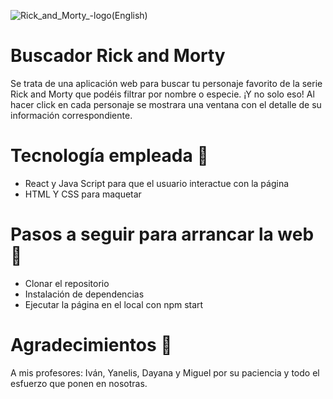 ![Rick_and_Morty_-_logo_(English)](https://user-images.githubusercontent.com/81681226/122187895-c115ab00-ce8f-11eb-84e6-cabbf450b4f7.png)


# Buscador Rick and Morty
Se trata de una aplicación web para buscar tu personaje favorito de la serie Rick and Morty que podéis filtrar por nombre o especie.
¡Y no solo eso!
Al hacer click en cada personaje se mostrara una ventana con el detalle de su información correspondiente.

# Tecnología empleada 🔨
- React y Java Script para que el usuario interactue con la página
- HTML Y CSS para maquetar

# Pasos a seguir para arrancar la web 🚀

- Clonar el repositorio
- Instalación de dependencias
- Ejecutar la página en el local con npm start

# Agradecimientos 🥰
A mis profesores: Iván, Yanelis, Dayana y Miguel por su paciencia y todo el esfuerzo que ponen en nosotras.
